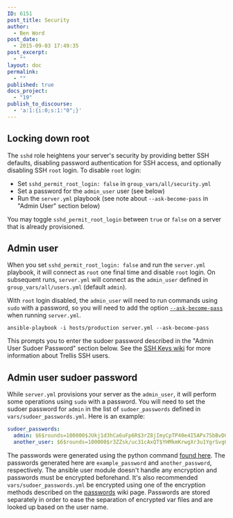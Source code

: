 ```yaml
---
ID: 6151
post_title: Security
author:
  - Ben Word
post_date:
  - 2015-09-03 17:49:35
post_excerpt:
  - ""
layout: doc
permalink:
  - ""
published: true
docs_project:
  - "19"
publish_to_discourse:
  - 'a:1:{i:0;s:1:"0";}'
---
```

## Locking down root

The `sshd` role heightens your server's security by providing better SSH defaults, disabling password authentication for SSH access, and optionally disabling SSH `root` login. To disable `root` login:

* Set `sshd_permit_root_login: false` in `group_vars/all/security.yml`
* Set a password for the `admin_user` user (see below)
* Run the `server.yml` playbook (see note about `--ask-become-pass` in "Admin User" section below)

You may toggle `sshd_permit_root_login` between `true` or `false` on a server that is already provisioned.

## Admin user

When you set `sshd_permit_root_login: false` and run the `server.yml` playbook, it will connect as `root` one final time and disable `root` login. On subsequent runs, `server.yml` will connect as the `admin_user` defined in `group_vars/all/users.yml` (default `admin`).

With `root` login disabled, the `admin_user` will need to run commands using `sudo` with a password, so you will need to add the option [`--ask-become-pass`](http://docs.ansible.com/ansible/become.html#new-ansible-variables) when running `server.yml`.
```
ansible-playbook -i hosts/production server.yml --ask-become-pass
```
This prompts you to enter the sudoer password described in the "Admin User Sudoer Password" section below. See the [SSH Keys wiki](https://github.com/roots/trellis/wiki/SSH-Keys) for more information about Trellis SSH users.

## Admin user sudoer password

While `server.yml` provisions your server as the `admin_user`, it will perform some operations using `sudo` with a password. You will need to set the sudoer password for `admin` in the list of `sudoer_passwords` defined in `vars/sudoer_passwords.yml`. Here is an example:

```yaml
sudoer_passwords:
  admin: $6$rounds=100000$JUkj1d3hCa6uFp6R$3rZ8jImyCpTP40e4I5APx7SbBvDCM8fB6GP/IGOrsk/GEUTUhl1i/Q2JNOpj9ashLpkgaCxqMqbFKdZdmAh26/
  another_user: $6$rounds=100000$r3ZZsk/uc31cAxQT$YHMkmKrwgXr3u1YgrSvg0wHZg5IM6MLEzqOraIXqh5o7aWshxD.QaNeCcUX3KInqzTqaqN3qzo9nvc/QI0M1C.
```

The passwords were generated using the python command [found here](http://docs.ansible.com/faq.html#how-do-i-generate-crypted-passwords-for-the-user-module). The passwords generated here are `example_password` and `another_password`, respectively. The ansible user module doesn't handle any encryption and passwords must be encrypted beforehand. It's also recommended `vars/sudoer_passwords.yml` be encrypted using one of the encryption methods described on the [passwords](https://github.com/roots/bedrock-ansible/wiki/Passwords) wiki page. Passwords are stored separately in order to ease the separation of encrypted var files and are looked up based on the user name.